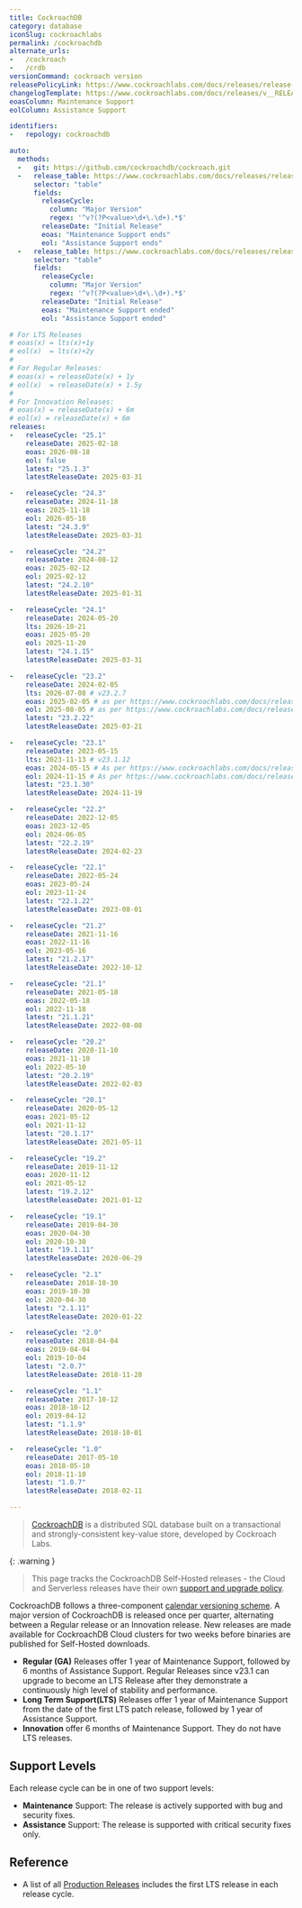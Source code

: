 ```yaml
---
title: CockroachDB
category: database
iconSlug: cockroachlabs
permalink: /cockroachdb
alternate_urls:
-   /cockroach
-   /crdb
versionCommand: cockroach version
releasePolicyLink: https://www.cockroachlabs.com/docs/releases/release-support-policy
changelogTemplate: https://www.cockroachlabs.com/docs/releases/v__RELEASE_CYCLE__
eoasColumn: Maintenance Support
eolColumn: Assistance Support

identifiers:
-   repology: cockroachdb

auto:
  methods:
  -   git: https://github.com/cockroachdb/cockroach.git
  -   release_table: https://www.cockroachlabs.com/docs/releases/release-support-policy
      selector: "table"
      fields:
        releaseCycle:
          column: "Major Version"
          regex: '^v?(?P<value>\d+\.\d+).*$'
        releaseDate: "Initial Release"
        eoas: "Maintenance Support ends"
        eol: "Assistance Support ends"
  -   release_table: https://www.cockroachlabs.com/docs/releases/release-support-policy
      selector: "table"
      fields:
        releaseCycle:
          column: "Major Version"
          regex: '^v?(?P<value>\d+\.\d+).*$'
        releaseDate: "Initial Release"
        eoas: "Maintenance Support ended"
        eol: "Assistance Support ended"

# For LTS Releases
# eoas(x) = lts(x)+1y
# eol(x)  = lts(x)+2y
#
# For Regular Releases:
# eoas(x) = releaseDate(x) + 1y
# eol(x)  = releaseDate(x) + 1.5y
#
# For Innovation Releases:
# eoas(x) = releaseDate(x) + 6m
# eol(x) = releaseDate(x) + 6m
releases:
-   releaseCycle: "25.1"
    releaseDate: 2025-02-18
    eoas: 2026-08-18
    eol: false
    latest: "25.1.3"
    latestReleaseDate: 2025-03-31

-   releaseCycle: "24.3"
    releaseDate: 2024-11-18
    eoas: 2025-11-18
    eol: 2026-05-18
    latest: "24.3.9"
    latestReleaseDate: 2025-03-31

-   releaseCycle: "24.2"
    releaseDate: 2024-08-12
    eoas: 2025-02-12
    eol: 2025-02-12
    latest: "24.2.10"
    latestReleaseDate: 2025-01-31

-   releaseCycle: "24.1"
    releaseDate: 2024-05-20
    lts: 2026-10-21
    eoas: 2025-05-20
    eol: 2025-11-20
    latest: "24.1.15"
    latestReleaseDate: 2025-03-31

-   releaseCycle: "23.2"
    releaseDate: 2024-02-05
    lts: 2026-07-08 # v23.2.7
    eoas: 2025-02-05 # as per https://www.cockroachlabs.com/docs/releases/v23.2
    eol: 2025-08-05 # as per https://www.cockroachlabs.com/docs/releases/v23.2
    latest: "23.2.22"
    latestReleaseDate: 2025-03-21

-   releaseCycle: "23.1"
    releaseDate: 2023-05-15
    lts: 2023-11-13 # v23.1.12
    eoas: 2024-05-15 # As per https://www.cockroachlabs.com/docs/releases/v23.1
    eol: 2024-11-15 # As per https://www.cockroachlabs.com/docs/releases/v23.1
    latest: "23.1.30"
    latestReleaseDate: 2024-11-19

-   releaseCycle: "22.2"
    releaseDate: 2022-12-05
    eoas: 2023-12-05
    eol: 2024-06-05
    latest: "22.2.19"
    latestReleaseDate: 2024-02-23

-   releaseCycle: "22.1"
    releaseDate: 2022-05-24
    eoas: 2023-05-24
    eol: 2023-11-24
    latest: "22.1.22"
    latestReleaseDate: 2023-08-01

-   releaseCycle: "21.2"
    releaseDate: 2021-11-16
    eoas: 2022-11-16
    eol: 2023-05-16
    latest: "21.2.17"
    latestReleaseDate: 2022-10-12

-   releaseCycle: "21.1"
    releaseDate: 2021-05-18
    eoas: 2022-05-18
    eol: 2022-11-18
    latest: "21.1.21"
    latestReleaseDate: 2022-08-08

-   releaseCycle: "20.2"
    releaseDate: 2020-11-10
    eoas: 2021-11-10
    eol: 2022-05-10
    latest: "20.2.19"
    latestReleaseDate: 2022-02-03

-   releaseCycle: "20.1"
    releaseDate: 2020-05-12
    eoas: 2021-05-12
    eol: 2021-11-12
    latest: "20.1.17"
    latestReleaseDate: 2021-05-11

-   releaseCycle: "19.2"
    releaseDate: 2019-11-12
    eoas: 2020-11-12
    eol: 2021-05-12
    latest: "19.2.12"
    latestReleaseDate: 2021-01-12

-   releaseCycle: "19.1"
    releaseDate: 2019-04-30
    eoas: 2020-04-30
    eol: 2020-10-30
    latest: "19.1.11"
    latestReleaseDate: 2020-06-29

-   releaseCycle: "2.1"
    releaseDate: 2018-10-30
    eoas: 2019-10-30
    eol: 2020-04-30
    latest: "2.1.11"
    latestReleaseDate: 2020-01-22

-   releaseCycle: "2.0"
    releaseDate: 2018-04-04
    eoas: 2019-04-04
    eol: 2019-10-04
    latest: "2.0.7"
    latestReleaseDate: 2018-11-28

-   releaseCycle: "1.1"
    releaseDate: 2017-10-12
    eoas: 2018-10-12
    eol: 2019-04-12
    latest: "1.1.9"
    latestReleaseDate: 2018-10-01

-   releaseCycle: "1.0"
    releaseDate: 2017-05-10
    eoas: 2018-05-10
    eol: 2018-11-10
    latest: "1.0.7"
    latestReleaseDate: 2018-02-11

---
```


> [CockroachDB](http://cockroachdb.com/) is a distributed SQL database built on a transactional and
> strongly-consistent key-value store, developed by Cockroach Labs.

{: .warning }
> This page tracks the CockroachDB Self-Hosted releases - the Cloud and Serverless releases have their own
> [support and upgrade policy](https://www.cockroachlabs.com/docs/cockroachcloud/upgrade-policy).

CockroachDB follows a three-component [calendar versioning scheme](https://www.cockroachlabs.com/docs/releases/#release-naming).
A major version of CockroachDB is released once per quarter, alternating between
a Regular release or an Innovation release. New releases are made available for CockroachDB Cloud clusters
for two weeks before binaries are published for Self-Hosted downloads.

- **Regular (GA)** Releases offer 1 year of Maintenance Support, followed by 6 months of Assistance Support.
  Regular Releases since v23.1 can upgrade to become an LTS Release after they demonstrate a continuously high
  level of stability and performance.
- **Long Term Support(LTS)** Releases offer 1 year of Maintenance Support from the date of the first LTS
  patch release, followed by 1 year of Assistance Support.
- **Innovation** offer 6 months of Maintenance Support. They do not have LTS releases.

## Support Levels

Each release cycle can be in one of two support levels:

- **Maintenance** Support: The release is actively supported with bug and security fixes.
- **Assistance** Support: The release is supported with critical security fixes only.

## Reference

- A list of all [Production Releases](https://www.cockroachlabs.com/docs/releases#production-releases) includes
  the first LTS release in each release cycle.
